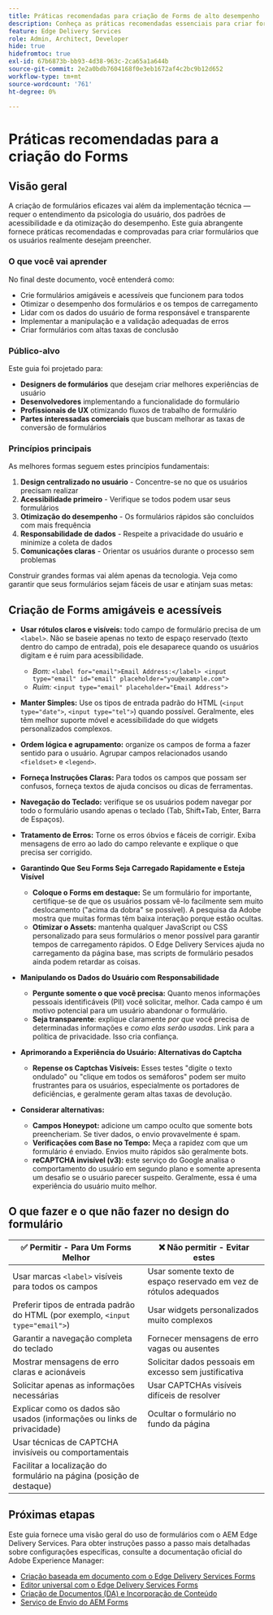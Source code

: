 ```yaml
---
title: Práticas recomendadas para criação de Forms de alto desempenho
description: Conheça as práticas recomendadas essenciais para criar formulários amigáveis, acessíveis e de alto desempenho usando o AEM Forms. Melhore a qualidade dos dados, a experiência do usuário e as taxas de sucesso de envio.
feature: Edge Delivery Services
role: Admin, Architect, Developer
hide: true
hidefromtoc: true
exl-id: 67b6873b-bb93-4d38-963c-2ca65a1a644b
source-git-commit: 2e2a0bdb7604168f0e3eb1672af4c2bc9b12d652
workflow-type: tm+mt
source-wordcount: '761'
ht-degree: 0%

---
```


# Práticas recomendadas para a criação do Forms

## Visão geral

A criação de formulários eficazes vai além da implementação técnica — requer o entendimento da psicologia do usuário, dos padrões de acessibilidade e da otimização do desempenho. Este guia abrangente fornece práticas recomendadas e comprovadas para criar formulários que os usuários realmente desejam preencher.

### O que você vai aprender

No final deste documento, você entenderá como:

- Crie formulários amigáveis e acessíveis que funcionem para todos
- Otimizar o desempenho dos formulários e os tempos de carregamento
- Lidar com os dados do usuário de forma responsável e transparente
- Implementar a manipulação e a validação adequadas de erros
- Criar formulários com altas taxas de conclusão

### Público-alvo

Este guia foi projetado para:

- **Designers de formulários** que desejam criar melhores experiências de usuário
- **Desenvolvedores** implementando a funcionalidade do formulário
- **Profissionais de UX** otimizando fluxos de trabalho de formulário
- **Partes interessadas comerciais** que buscam melhorar as taxas de conversão de formulários

### Princípios principais

As melhores formas seguem estes princípios fundamentais:

1. **Design centralizado no usuário** - Concentre-se no que os usuários precisam realizar
2. **Acessibilidade primeiro** - Verifique se todos podem usar seus formulários
3. **Otimização do desempenho** - Os formulários rápidos são concluídos com mais frequência
4. **Responsabilidade de dados** - Respeite a privacidade do usuário e minimize a coleta de dados
5. **Comunicações claras** - Orientar os usuários durante o processo sem problemas

Construir grandes formas vai além apenas da tecnologia. Veja como garantir que seus formulários sejam fáceis de usar e atinjam suas metas:

## Criação de Forms amigáveis e acessíveis

- **Usar rótulos claros e visíveis:** todo campo de formulário precisa de um `<label>`. Não se baseie apenas no texto de espaço reservado (texto dentro do campo de entrada), pois ele desaparece quando os usuários digitam e é ruim para acessibilidade.
   - *Bom:* `<label for="email">Email Address:</label> <input type="email" id="email" placeholder="you@example.com">`
   - *Ruim:* `<input type="email" placeholder="Email Address">`
- **Manter Simples:** Use os tipos de entrada padrão do HTML (`<input type="date">`, `<input type="tel">`) quando possível. Geralmente, eles têm melhor suporte móvel e acessibilidade do que widgets personalizados complexos.
- **Ordem lógica e agrupamento:** organize os campos de forma a fazer sentido para o usuário. Agrupar campos relacionados usando `<fieldset>` e `<legend>`.
- **Forneça Instruções Claras:** Para todos os campos que possam ser confusos, forneça textos de ajuda concisos ou dicas de ferramentas.
- **Navegação do Teclado:** verifique se os usuários podem navegar por todo o formulário usando apenas o teclado (Tab, Shift+Tab, Enter, Barra de Espaços).
- **Tratamento de Erros:** Torne os erros óbvios e fáceis de corrigir. Exiba mensagens de erro ao lado do campo relevante e explique o que precisa ser corrigido.

- **Garantindo Que Seu Forms Seja Carregado Rapidamente e Esteja Visível**

   - **Coloque o Forms em destaque:** Se um formulário for importante, certifique-se de que os usuários possam vê-lo facilmente sem muito deslocamento (&quot;acima da dobra&quot; se possível). A pesquisa da Adobe mostra que muitas formas têm baixa interação porque estão ocultas.
   - **Otimizar o Assets:** mantenha qualquer JavaScript ou CSS personalizado para seus formulários o menor possível para garantir tempos de carregamento rápidos. O Edge Delivery Services ajuda no carregamento da página base, mas scripts de formulário pesados ainda podem retardar as coisas.

- **Manipulando os Dados do Usuário com Responsabilidade**
   - **Pergunte somente o que você precisa:** Quanto menos informações pessoais identificáveis (PII) você solicitar, melhor. Cada campo é um motivo potencial para um usuário abandonar o formulário.
   - **Seja transparente**: explique claramente *por que* você precisa de determinadas informações e *como elas serão usadas*. Link para a política de privacidade. Isso cria confiança.

- **Aprimorando a Experiência do Usuário: Alternativas do Captcha**

   - **Repense os Captchas Visíveis:** Esses testes &quot;digite o texto ondulado&quot; ou &quot;clique em todos os semáforos&quot; podem ser muito frustrantes para os usuários, especialmente os portadores de deficiências, e geralmente geram altas taxas de devolução.

- **Considerar alternativas:**
   - **Campos Honeypot:** adicione um campo oculto que somente bots preencheriam. Se tiver dados, o envio provavelmente é spam.
   - **Verificações com Base no Tempo:** Meça a rapidez com que um formulário é enviado. Envios muito rápidos são geralmente bots.
   - **reCAPTCHA invisível (v3):** este serviço do Google analisa o comportamento do usuário em segundo plano e somente apresenta um desafio se o usuário parecer suspeito. Geralmente, essa é uma experiência do usuário muito melhor.

## O que fazer e o que não fazer no design do formulário

| ✅ Permitir - Para Um Forms Melhor | ❌ Não permitir - Evitar estes |
|----------------------------------------------------------------------|------------------------------------------------------------------|
| Usar marcas `<label>` visíveis para todos os campos | Usar somente texto de espaço reservado em vez de rótulos adequados |
| Preferir tipos de entrada padrão do HTML (por exemplo, `<input type="email">`) | Usar widgets personalizados muito complexos |
| Garantir a navegação completa do teclado | Fornecer mensagens de erro vagas ou ausentes |
| Mostrar mensagens de erro claras e acionáveis | Solicitar dados pessoais em excesso sem justificativa |
| Solicitar apenas as informações necessárias | Usar CAPTCHAs visíveis difíceis de resolver |
| Explicar como os dados são usados (informações ou links de privacidade) | Ocultar o formulário no fundo da página |
| Usar técnicas de CAPTCHA invisíveis ou comportamentais |                                                                  |
| Facilitar a localização do formulário na página (posição de destaque) |                                                                  |


## Próximas etapas

Este guia fornece uma visão geral do uso de formulários com o AEM Edge Delivery Services. Para obter instruções passo a passo mais detalhadas sobre configurações específicas, consulte a documentação oficial do Adobe Experience Manager:

- [Criação baseada em documento com o Edge Delivery Services Forms](/help/edge/docs/forms/tutorial.md)
- [Editor universal com o Edge Delivery Services Forms](/help/edge/docs/forms/universal-editor/overview-universal-editor-for-edge-delivery-services-for-forms.md)
- [Criação de Documentos (DA) e Incorporação de Conteúdo](https://www.aem.live/developer/da-tutorial)
- [Serviço de Envio do AEM Forms](/help/edge/docs/forms/configure-submission-action-for-eds-forms.md)
